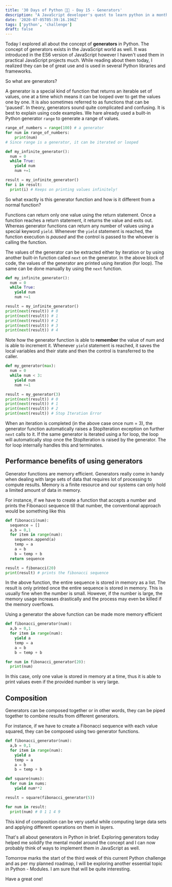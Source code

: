 ```yaml
---
title: '30 Days of Python 👨‍💻 - Day 15 - Generators'
description: "A JavaScript developer's quest to learn python in a month."
date: '2020-07-05T05:39:16.196Z'
tags: ['python', 'challenge']
draft: false
---
```


Today I explored all about the concept of **generators** in Python. The concept of generators exists in the JavaScript world as well. It was introduced in the ES6 version of JavaScript however I haven't used them in practical JavaScript projects much. While reading about them today, I realized they can be of great use and is used in several Python libraries and frameworks. 

So what are generators?

A generator is a special kind of function that returns an iterable set of values, one at a time which means it can be looped over to get the values one by one. It is also sometimes referred to as functions that can be 'paused'. In theory, generators sound quite complicated and confusing. It is best to explain using code examples. We hare already used a built-in Python generator `range` to generate a range of values.

```python
range_of_numbers = range(100) # a generator
for num in range_of_numbers: 
	print(num)
# Since range is a generator, it can be iterated or looped
```

```python
def my_infinite_generator():
  num = 0
  while True:
    yield num
    num +=1

result = my_infinite_generator()
for i in result:
  print(i) # Keeps on printing values infinitely!
```

So what exactly is this generator function and how is it different from a normal function?

Functions can return only one value using the return statement. Once a function reaches a return statement, it returns the value and exits out. Whereas generator functions can return any number of values using a special keyword `yield`. Whenever the `yield` statement is reached, the function execution is *paused* and the control is passed to the whoever is calling the function. 

The values of the generator can be extracted either by iteration or by using another built-in function called `next` on the generator. In the above block of code, the values of the generator are printed using iteration (for loop). The same can be done manually by using the `next` function.

```python
def my_infinite_generator():
  num = 0
  while True:
    yield num
    num +=1

result = my_infinite_generator()
print(next(result)) # 0
print(next(result)) # 1
print(next(result)) # 2
print(next(result)) # 3
print(next(result)) # 4
```

Note how the generator function is able to **remember** the value of *num* and is able to increment it. Whenever `yield` statement is reached, it saves the local variables and their state and then the control is transferred to the caller.

```python
def my_generator(max):
  num = 0
  while num < 3:
    yield num
    num +=1

result = my_generator(3)
print(next(result)) # 0
print(next(result)) # 1
print(next(result)) # 2
print(next(result)) # Stop Iteration Error
```

When an iteration is completed (in the above case once num = 3), the generator function automatically raises a StopIteration exception on further `next` calls to it. If the same generator is iterated using a for loop, the loop will automatically stop once the StopIteration is raised by the generator. The for loop internally handles this and terminates.

## Performance benefits of using generators

Generator functions are memory efficient. Generators really come in handy when dealing with large sets of data that requires lot of processing to compute results. Memory is a finite resource and our systems can only hold a limited amount of data in memory. 

For instance, if we have to create a function that accepts a number and prints the Fibonacci sequence till that number, the conventional approach would be something like this

```python
def fibonacci(num):
  sequence = []
  a,b = 0,1
  for item in range(num):
    sequence.append(a)
    temp = a
    a = b
    b = temp + b
  return sequence

result = fibonacci(20)
print(result) # prints the fibonacci sequence
```

In the above function, the entire sequence is stored in memory as a list. The result is only printed once the entire sequence is stored in memory. This is usually fine when the number is small. However, if the number is large, the memory usage increases drastically and the process may even be killed if the memory overflows. 

Using a generator the above function can be made more memory efficient

```python
def fibonacci_generator(num):
  a,b = 0,1
  for item in range(num):
    yield a
    temp = a
    a = b
    b = temp + b

for num in fibonacci_generator(20):
  print(num)
```

In this case, only one value is stored in memory at a time, thus it is able to print values even if the provided number is very large. 

## Composition

Generators can be composed together or in other words, they can be piped together to combine results from different generators.

For instance, if we have to create a Fibonacci sequence with each value squared, they can be composed using two generator functions.

```python
def fibonacci_generator(num):
  a,b = 0,1
  for item in range(num):
    yield a
    temp = a
    a = b
    b = temp + b

def square(nums):
  for num in nums:
    yield num**2

result = square(fibonacci_generator(5))

for num in result:
  print(num) # 0 1 1 4 9
```

This kind of composition can be very useful while computing large data sets and applying different operations on them in layers.

That's all about generators in Python in brief. Exploring generators today helped me solidify the mental model around the concept and I can now probably think of ways to implement them in JavaScript as well.

Tomorrow marks the start of the third week of this current Python challenge and as per my planned roadmap, I will be exploring another essential topic in Python - Modules. I am sure that will be quite interesting.

Have a great one!